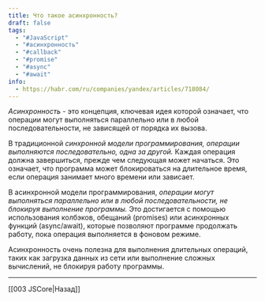 ```yaml
---
title: Что такое асинхронность?
draft: false
tags:
  - "#JavaScript"
  - "#асинхронность"
  - "#callback"
  - "#promise"
  - "#async"
  - "#await"
info:
  - https://habr.com/ru/companies/yandex/articles/718084/
---
```

_Асинхронность_ - это концепция, ключевая идея которой означает, что операции могут выполняться параллельно или в любой последовательности, не зависящей от порядка их вызова.

В традиционной _синхронной модели программирования, операции выполняются последовательно, одна за другой._ Каждая операция должна завершиться, прежде чем следующая может начаться. Это означает, что программа может блокироваться на длительное время, если операция занимает много времени или зависает.

В асинхронной модели программирования, _операции могут выполняться параллельно или в любой последовательности, не блокируя выполнение программы._ Это достигается с помощью использования колбэков, обещаний (promises) или асинхронных функций (async/await), которые позволяют программе продолжать работу, пока операция выполняется в фоновом режиме.

Асинхронность очень полезна для выполнения длительных операций, таких как загрузка данных из сети или выполнение сложных вычислений, не блокируя работу программы.

---

[[003 JSCore|Назад]]